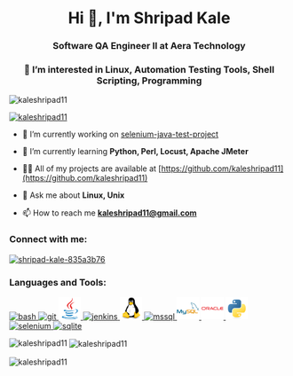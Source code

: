<!---
kaleshripad11/kaleshripad11 is a ✨ special ✨ repository because its `README.md` (this file) appears on your GitHub profile.
You can click the Preview link to take a look at your changes.

- 👋 Hi, I’m @kaleshripad11
- 👀 I’m interested in Linux, Automation Testing Tools, Shell Scripting, Programming
- 🌱 I’m currently learning Bash Shell Scripting 
--->

<h1 align="center">Hi 👋, I'm Shripad Kale</h1>
<h3 align="center">Software QA Engineer II at Aera Technology</h3>
<h3 align="center">👀 I’m interested in Linux, Automation Testing Tools, Shell Scripting, Programming</h3>

<p align="left"> <img src="https://komarev.com/ghpvc/?username=kaleshripad11&label=Profile%20views&color=0e75b6&style=flat" alt="kaleshripad11" /> </p>

<p align="left"> <a href="https://github.com/ryo-ma/github-profile-trophy"><img src="https://github-profile-trophy.vercel.app/?username=kaleshripad11" alt="kaleshripad11" /></a> </p>

- 🔭 I’m currently working on [selenium-java-test-project](https://github.com/kaleshripad11/selenium-java-test-project)

- 🌱 I’m currently learning **Python, Perl, Locust, Apache JMeter**

- 👨‍💻 All of my projects are available at [https://github.com/kaleshripad11](https://github.com/kaleshripad11)

- 💬 Ask me about **Linux, Unix**

- 📫 How to reach me **kaleshripad11@gmail.com**

<h3 align="left">Connect with me:</h3>
<p align="left">
<a href="https://linkedin.com/in/shripad-kale-835a3b76" target="blank"><img align="center" src="https://raw.githubusercontent.com/rahuldkjain/github-profile-readme-generator/master/src/images/icons/Social/linked-in-alt.svg" alt="shripad-kale-835a3b76" height="30" width="40" /></a>
</p>

<h3 align="left">Languages and Tools:</h3>
<p align="left"> <a href="https://www.gnu.org/software/bash/" target="_blank" rel="noreferrer"> <img src="https://www.vectorlogo.zone/logos/gnu_bash/gnu_bash-icon.svg" alt="bash" width="40" height="40"/> </a> <a href="https://git-scm.com/" target="_blank" rel="noreferrer"> <img src="https://www.vectorlogo.zone/logos/git-scm/git-scm-icon.svg" alt="git" width="40" height="40"/> </a> <a href="https://www.java.com" target="_blank" rel="noreferrer"> <img src="https://raw.githubusercontent.com/devicons/devicon/master/icons/java/java-original.svg" alt="java" width="40" height="40"/> </a> <a href="https://www.jenkins.io" target="_blank" rel="noreferrer"> <img src="https://www.vectorlogo.zone/logos/jenkins/jenkins-icon.svg" alt="jenkins" width="40" height="40"/> </a> <a href="https://www.linux.org/" target="_blank" rel="noreferrer"> <img src="https://raw.githubusercontent.com/devicons/devicon/master/icons/linux/linux-original.svg" alt="linux" width="40" height="40"/> </a> <a href="https://www.microsoft.com/en-us/sql-server" target="_blank" rel="noreferrer"> <img src="https://www.svgrepo.com/show/303229/microsoft-sql-server-logo.svg" alt="mssql" width="40" height="40"/> </a> <a href="https://www.mysql.com/" target="_blank" rel="noreferrer"> <img src="https://raw.githubusercontent.com/devicons/devicon/master/icons/mysql/mysql-original-wordmark.svg" alt="mysql" width="40" height="40"/> </a> <a href="https://www.oracle.com/" target="_blank" rel="noreferrer"> <img src="https://raw.githubusercontent.com/devicons/devicon/master/icons/oracle/oracle-original.svg" alt="oracle" width="40" height="40"/> </a> <a href="https://www.python.org" target="_blank" rel="noreferrer"> <img src="https://raw.githubusercontent.com/devicons/devicon/master/icons/python/python-original.svg" alt="python" width="40" height="40"/> </a> <a href="https://www.selenium.dev" target="_blank" rel="noreferrer"> <img src="https://raw.githubusercontent.com/detain/svg-logos/780f25886640cef088af994181646db2f6b1a3f8/svg/selenium-logo.svg" alt="selenium" width="40" height="40"/> </a> <a href="https://www.sqlite.org/" target="_blank" rel="noreferrer"> <img src="https://www.vectorlogo.zone/logos/sqlite/sqlite-icon.svg" alt="sqlite" width="40" height="40"/> </a> </p>

<p><img align="left" src="https://github-readme-stats.vercel.app/api/top-langs?username=kaleshripad11&show_icons=true&locale=en&layout=compact" alt="kaleshripad11" /></p>

<p>&nbsp;<img align="center" src="https://github-readme-stats.vercel.app/api?username=kaleshripad11&show_icons=true&locale=en" alt="kaleshripad11" /></p>

<p><img align="center" src="https://github-readme-streak-stats.herokuapp.com/?user=kaleshripad11&" alt="kaleshripad11" /></p>
